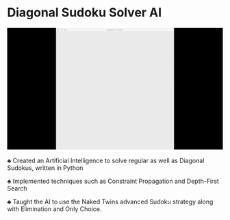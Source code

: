 # Diagonal Sudoku Solver AI

![Example](AISudoku.gif)

♣	Created an Artificial Intelligence to solve regular as well as Diagonal Sudokus, written in Python

♣	Implemented techniques such as Constraint Propagation and Depth-First Search

♣	Taught the AI to use the Naked Twins advanced Sudoku strategy along with Elimination and Only Choice.
